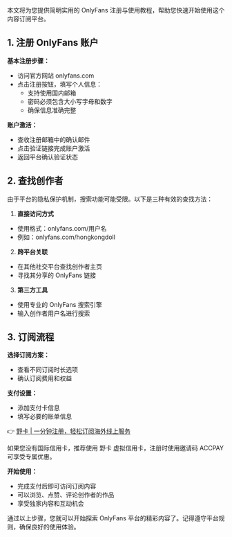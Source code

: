 本文将为您提供简明实用的 OnlyFans 注册与使用教程，帮助您快速开始使用这个内容订阅平台。

## 1. 注册 OnlyFans 账户

**基本注册步骤：**

- 访问官方网站 onlyfans.com
- 点击注册按钮，填写个人信息：
  - 支持使用国内邮箱
  - 密码必须包含大小写字母和数字
  - 确保信息准确完整

**账户激活：**
- 查收注册邮箱中的确认邮件
- 点击验证链接完成账户激活
- 返回平台确认验证状态

## 2. 查找创作者

由于平台的隐私保护机制，搜索功能可能受限。以下是三种有效的查找方法：

1. **直接访问方式**
- 使用格式：onlyfans.com/用户名
- 例如：onlyfans.com/hongkongdoll

2. **跨平台关联**
- 在其他社交平台查找创作者主页
- 寻找其分享的 OnlyFans 链接

3. **第三方工具**
- 使用专业的 OnlyFans 搜索引擎
- 输入创作者用户名进行搜索

## 3. 订阅流程

**选择订阅方案：**
- 查看不同订阅时长选项
- 确认订阅费用和权益

**支付设置：**
- 添加支付卡信息
- 填写必要的账单信息

👉 [野卡 | 一分钟注册，轻松订阅海外线上服务](https://bit.ly/bewildcard)

如果您没有国际信用卡，推荐使用 野卡 虚拟信用卡，注册时使用邀请码 ACCPAY 可享受专属优惠。

**开始使用：**
- 完成支付后即可访问订阅内容
- 可以浏览、点赞、评论创作者的作品
- 享受独家内容和互动机会

通过以上步骤，您就可以开始探索 OnlyFans 平台的精彩内容了。记得遵守平台规则，确保良好的使用体验。